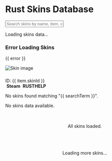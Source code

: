 <script setup>
import { useSkins } from '../composables/useSkins';

// Use the skins composable
const {
  // State
  skins,
  visibleItems,
  loading,
  error,
  loadingMore,
  allLoaded,
  isInitialized,
  searchTerm,
  debouncedSearchTerm,
  
  // Computed
  filteredSkins,
  allMatchingFilteredSkins,
  
  // Methods
  updateSearch,
  loadMore,
  copyToClipboard,
  getImageUrl,
  formatPrice,
  getSkinMarketplaceUrl,
  getRustHelpUrl,
  setupLazyLoading,
  initializeSkins,
} = useSkins();
</script>

<div v-if="isInitialized" class="skins-page-container" v-cloak>
  <div class="skins-header">
    <h1>Rust Skins Database</h1>
  </div>

  <div class="search-input-container">
    <input 
      type="text" 
      :value="searchTerm"
      @input="updateSearch($event.target.value)"
      placeholder="Search skins by name, item, or type..." 
      class="search-input"
      maxlength="100"
      autocomplete="off"
      spellcheck="false"
    />
  </div>

  <div v-if="loading" class="loading-container">
    <div class="loading-spinner"></div>
    <p>Loading skins data...</p>
  </div>

  <div v-else-if="error" class="error-container">
    <h3>Error Loading Skins</h3>
    <p>{{ error }}</p>
  </div>

  <div v-else-if="filteredSkins.length > 0">    
    <div class="skin-container">
      <div v-for="(item, index) in filteredSkins" :key="item.skinId || index" class="skin-item">
        <div class="skin-image-container">
          <img 
            v-if="item.iconUrl" 
            :src="getImageUrl(item.iconUrl)"
            alt="Skin image"
            class="skin-image"
            loading="lazy"
            decoding="async"
          />
        </div>
        <div class="skin-content">
          <div class="skin-info-section">
            <div class="skin-header-row">
              <h3 class="skin-name" v-text="item.skinName"></h3>
              <div class="skin-id" v-if="item.skinId" @click="copyToClipboard(item.skinId, $event)">ID: {{ item.skinId }}</div>
            </div>
            <div class="skin-meta-row">
              <div class="skin-item-details">
                <div class="skin-item-name" v-text="item.itemName"></div>
                <div class="skin-type" v-text="item.skinType || 'Unknown'"></div>
              </div>
              <div class="skin-price" :class="{ 'unavailable': !item.foundInMarket || !item.sellingPriceText || item.sellingPriceText === '$0.00' }" v-text="item.foundInMarket ? formatPrice(item.sellingPriceText) : 'Not available on market'"></div>
            </div>
          </div>
          <div class="skin-buttons-container">
            <a 
              v-if="item.foundInMarket && item.skinName && getSkinMarketplaceUrl(item)" 
              :href="getSkinMarketplaceUrl(item)" 
              target="_blank"
              rel="noopener noreferrer nofollow"
              class="skin-link"
              :aria-label="`View ${item.skinName} on Steam Market`"
            >
              <img src="/steam.svg" alt="" class="steam-icon" aria-hidden="true">
              <strong>Steam</strong>
            </a>
            <a 
              :href="getRustHelpUrl(item)"
              target="_blank"
              rel="noopener noreferrer"
              class="skin-link rusthelp"
              :class="{ 'blocked': item.itemName === 'Acoustic Guitar' }"
              :aria-label="`View ${item.skinName || 'skin'} on RustHelp`"
              :style="item.itemName === 'Acoustic Guitar' ? 'pointer-events: none; cursor: not-allowed;' : ''"
            >
              <img src="/rust-help.svg" alt="" class="rusthelp-icon" aria-hidden="true">
              <strong>RUSTHELP</strong>
            </a>
          </div>
        </div>
      </div>
    </div>
  </div>
  <div v-else-if="filteredSkins.length === 0 && searchTerm" class="no-results-container">
    <p>No skins found matching "{{ searchTerm }}".</p>
  </div>
  <div v-else-if="filteredSkins.length === 0 && !searchTerm && skins.skins && skins.skins.length === 0" class="no-results-container">
    <p>No skins data available.</p>
  </div>
  <div v-else-if="allLoaded && filteredSkins.length > 0 && visibleItems >= allMatchingFilteredSkins.length" class="all-loaded-message" style="text-align: center; padding: 20px;">
    <p>All skins loaded.</p>
  </div>
  <div v-else-if="loadingMore" class="load-more-container" style="text-align: center; padding: 20px;">
    <p>Loading more skins...</p>
  </div>
</div>
